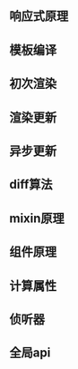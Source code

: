 

## 响应式原理

## 模板编译

## 初次渲染

## 渲染更新

## 异步更新

## diff算法

## mixin原理

## 组件原理

## 计算属性

## 侦听器

## 全局api
